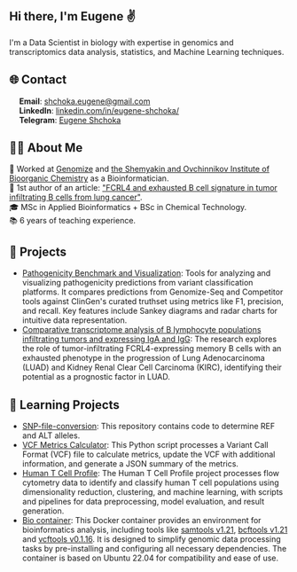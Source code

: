 ## Hi there, I'm Eugene ✌️

I'm a Data Scientist in biology with expertise in genomics and transcriptomics data analysis, statistics, and Machine Learning techniques.

## 🌐 Contact  
<img src="https://upload.wikimedia.org/wikipedia/commons/thumb/7/7e/Gmail_icon_%282020%29.svg/2560px-Gmail_icon_%282020%29.svg.png" width="14"> **Email**: [shchoka.eugene@gmail.com](mailto:shchoka.eugene@gmail.com)  
<img src="https://upload.wikimedia.org/wikipedia/commons/c/ca/LinkedIn_logo_initials.png" width="14"> **LinkedIn**: [linkedin.com/in/eugene-shchoka/](https://www.linkedin.com/in/eugene-shchoka/)  
<img src="https://upload.wikimedia.org/wikipedia/commons/8/82/Telegram_logo.svg" width="14"> **Telegram**: [Eugene Shchoka](https://t.me/EugShchoka)  

## 👩‍💻 About Me  
🔬 Worked at [Genomize](https://genomize.com/) and [the Shemyakin and Ovchinnikov Institute of Bioorganic Chemistry](https://www.ibch.ru/en/about) as a Bioinformatician.  
📝 1st author of an article: ["FCRL4 and exhausted B cell signature in tumor infiltrating B cells from lung cancer"](https://www.biorxiv.org/content/10.1101/2024.11.29.626090v1).  
🎓 MSc in Applied Bioinformatics + BSc in Chemical Technology.  
📚 6 years of teaching experience.  

## 📗 Projects 
* [Pathogenicity Benchmark and Visualization](https://github.com/EugeneShchoka/Bechmarking): Tools for analyzing and visualizing pathogenicity predictions from variant classification platforms. It compares predictions from Genomize-Seq and Competitor tools against ClinGen's curated truthset using metrics like F1, precision, and recall. Key features include Sankey diagrams and radar charts for intuitive data representation.
* [Comparative transcriptome analysis of B lymphocyte populations infiltrating tumors and expressing IgA and IgG](https://github.com/EugeneShchoka/Transcriptomics-Tumor-infiltrating-MemoryBCells): The research explores the role of tumor-infiltrating FCRL4-expressing memory B cells with an exhausted phenotype in the progression of Lung Adenocarcinoma (LUAD) and Kidney Renal Clear Cell Carcinoma (KIRC), identifying their potential as a prognostic factor in LUAD.

## 📕 Learning Projects
* [SNP-file-conversion](https://github.com/EugeneShchoka/SNP-file-conversion): This repository contains code to determine REF and ALT alleles.
* [VCF Metrics Calculator](https://github.com/EugeneShchoka/Vcf-metrics-calculator): This Python script processes a Variant Call Format (VCF) file to calculate metrics, update the VCF with additional information, and generate a JSON summary of the metrics.
* [Human T Cell Profile](https://github.com/EugeneShchoka/FlowCytometry-TCellProfile): The Human T Cell Profile project processes flow cytometry data to identify and classify human T cell populations using dimensionality reduction, clustering, and machine learning, with scripts and pipelines for data preprocessing, model evaluation, and result generation.
* [Bio container](https://github.com/EugeneShchoka/Bio-container): This Docker container provides an environment for bioinformatics analysis, including tools like [samtools v1.21](https://github.com/samtools/samtools), [bcftools v1.21](https://github.com/samtools/bcftools) and [vcftools v0.1.16](https://github.com/vcftools/vcftools). It is designed to simplify genomic data processing tasks by pre-installing and configuring all necessary dependencies. The container is based on Ubuntu 22.04 for compatibility and ease of use.
